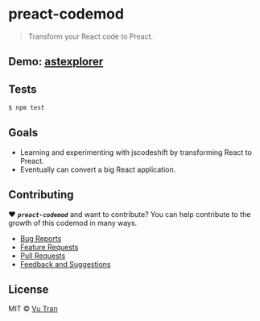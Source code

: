 # preact-codemod

> Transform your React code to Preact.

## Demo: [astexplorer](http://astexplorer.net/#/Pcp2Q5NFLq/10)

## Tests

```bash
$ npm test
```

## Goals

- Learning and experimenting with jscodeshift by transforming React to Preact.
- Eventually can convert a big React application.

## Contributing

♥ ***`preact-codemod`*** and want to contribute? You can help contribute to the growth of this codemod in many ways.

- [Bug Reports](CONTRIBUTING.md#bug-reports)
- [Feature Requests](CONTRIBUTING.md#feature-requests)
- [Pull Requests](CONTRIBUTING.md#pull-requests)
- [Feedback and Suggestions](CONTRIBUTING.md#feedback-and-suggestions)

## License

MIT © [Vu Tran](https://github.com/vutran/)
